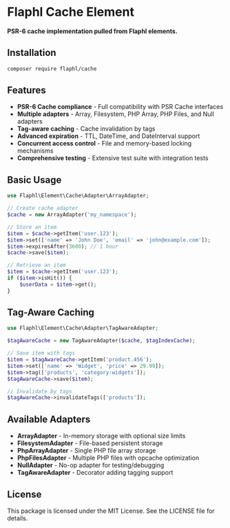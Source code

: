 # Flaphl Cache Element

**PSR-6 cache implementation pulled from Flaphl elements.**

## Installation

```bash
composer require flaphl/cache
```

## Features

- **PSR-6 Cache compliance** - Full compatibility with PSR Cache interfaces
- **Multiple adapters** - Array, Filesystem, PHP Array, PHP Files, and Null adapters
- **Tag-aware caching** - Cache invalidation by tags
- **Advanced expiration** - TTL, DateTime, and DateInterval support
- **Concurrent access control** - File and memory-based locking mechanisms
- **Comprehensive testing** - Extensive test suite with integration tests

## Basic Usage

```php
use Flaphl\Element\Cache\Adapter\ArrayAdapter;

// Create cache adapter
$cache = new ArrayAdapter('my_namespace');

// Store an item
$item = $cache->getItem('user.123');
$item->set(['name' => 'John Doe', 'email' => 'john@example.com']);
$item->expiresAfter(3600); // 1 hour
$cache->save($item);

// Retrieve an item
$item = $cache->getItem('user.123');
if ($item->isHit()) {
    $userData = $item->get();
}
```

## Tag-Aware Caching

```php
use Flaphl\Element\Cache\Adapter\TagAwareAdapter;

$tagAwareCache = new TagAwareAdapter($cache, $tagIndexCache);

// Save item with tags
$item = $tagAwareCache->getItem('product.456');
$item->set(['name' => 'Widget', 'price' => 29.99]);
$item->tag(['products', 'category:widgets']);
$tagAwareCache->save($item);

// Invalidate by tags
$tagAwareCache->invalidateTags(['products']);
```

## Available Adapters

- **ArrayAdapter** - In-memory storage with optional size limits
- **FilesystemAdapter** - File-based persistent storage
- **PhpArrayAdapter** - Single PHP file array storage
- **PhpFilesAdapter** - Multiple PHP files with opcache optimization
- **NullAdapter** - No-op adapter for testing/debugging
- **TagAwareAdapter** - Decorator adding tagging support

## License

This package is licensed under the MIT License. See the LICENSE file for details.
